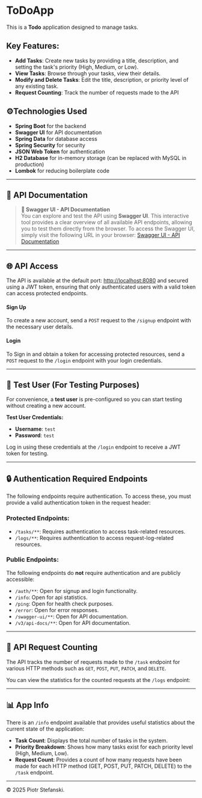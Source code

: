 # ToDoApp



This is a **Todo** application designed to manage tasks.

## Key Features:
- **Add Tasks**: Create new tasks by providing a title, description, and setting the task's priority (High, Medium, or Low).
- **View Tasks**: Browse through your tasks, view their details.
- **Modify and Delete Tasks**: Edit the title, description, or priority level of any existing task.
- **Request Counting**: Track the number of requests made to the API

## ⚙️Technologies Used
- **Spring Boot** for the backend
- **Swagger UI** for API documentation
- **Spring Data** for database access
- **Spring Security** for security
- **JSON Web Token** for authentication
- **H2 Database** for in-memory storage (can be replaced with MySQL in production)
- **Lombok** for reducing boilerplate code

---

## 📄 API Documentation

> **🚀 Swagger UI - API Documentation**  
> You can explore and test the API using **Swagger UI**. This interactive tool provides a clear overview of all available API endpoints, allowing you to test them directly from the browser.
> To access the Swagger UI, simply visit the following URL in your browser:
> [Swagger UI - API Documentation](http://localhost:8080/swagger-ui/index.html#/)

---
## 🌐 API Access

The API is available at the default port:  [http://localhost:8080](http://localhost:8080)
and secured using a JWT token, ensuring that only authenticated users with a valid token can access protected endpoints.

#### **Sign Up**
To create a new account, send a `POST` request to the `/signup` endpoint with the necessary user details.

#### **Login**
To Sign in and obtain a token for accessing protected resources, send a `POST` request to the `/login` endpoint with your login credentials.

---

## 🔑 Test User (For Testing Purposes)

For convenience, a **test user** is pre-configured so you can start testing without creating a new account.

**Test User Credentials:**
- **Username**: `test`
- **Password**: `test`

Log in using these credentials at the `/login` endpoint to receive a JWT token for testing.

---

## 🔒 Authentication Required Endpoints

The following endpoints require authentication. To access these, you must provide a valid authentication token in the request header:

### **Protected Endpoints**:
- `/tasks/**`: Requires authentication to access task-related resources.
- `/logs/**`: Requires authentication to access request-log-related resources.

### **Public Endpoints**:
The following endpoints do **not** require authentication and are publicly accessible:

- `/auth/**`: Open for signup and login functionality.
- `/info`: Open for api statistics.
- `/ping`: Open for health check purposes.
- `/error`: Open for error responses.
- `/swagger-ui/**`: Open for API documentation.
- `/v3/api-docs/**`: Open for API documentation.

---
## 🔢 API Request Counting
The API tracks the number of requests made to the `/task` endpoint for various HTTP methods such as `GET`, `POST`, `PUT`, `PATCH`, and `DELETE`. 

You can view the statistics for the counted requests at the `/logs` endpoint:

---
## 📊 App Info

There is an `/info` endpoint available that provides useful statistics about the current state of the application:

- **Task Count**: Displays the total number of tasks in the system.
- **Priority Breakdown**: Shows how many tasks exist for each priority level (High, Medium, Low).
- **Request Count**: Provides a count of how many requests have been made for each HTTP method (GET, POST, PUT, PATCH, DELETE) to the `/task` endpoint.

---
© 2025 Piotr Stefanski.